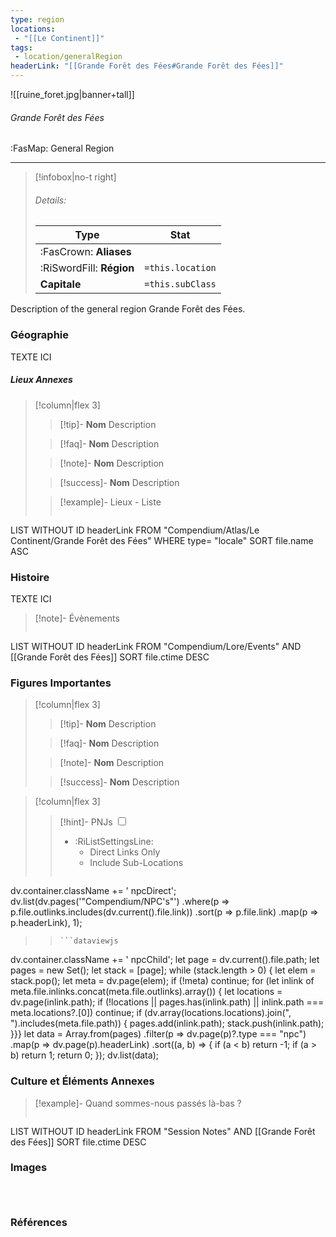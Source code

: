 ```yaml
---
type: region
locations:
 - "[[Le Continent]]"
tags:
 - location/generalRegion
headerLink: "[[Grande Forêt des Fées#Grande Forêt des Fées]]"
---
```


![[ruine_foret.jpg|banner+tall]]
###### Grande Forêt des Fées
<span class="sub2">:FasMap: General Region</span>
___

> [!infobox|no-t right]
> ###### Details:
> | Type | Stat |
> | ---- | ---- |
> | :FasCrown: **Aliases**   |  |
> | :RiSwordFill: **Région** |  `=this.location`|
> | **Capitale** |  `=this.subClass`|

Description of the general region Grande Forêt des Fées.

### Géographie
TEXTE ICI

##### Lieux Annexes
> [!column|flex 3]
>
> > [!tip]- **Nom**
> > Description
>
> > [!faq]- **Nom**
> > Description
>
> > [!note]- **Nom**
> > Description
>
> > [!success]- **Nom**
> > Description
>
>> [!example]- Lieux - Liste
>>```dataview
LIST WITHOUT ID headerLink
FROM "Compendium/Atlas/Le Continent/Grande Forêt des Fées"
WHERE type= "locale"
SORT file.name ASC

### Histoire
TEXTE ICI

> [!note]- Évènements
>```dataview
LIST WITHOUT ID headerLink
FROM "Compendium/Lore/Events" AND [[Grande Forêt des Fées]]
SORT file.ctime DESC

### Figures Importantes
> [!column|flex 3]
>
> > [!tip]- **Nom**
> > Description
>
> > [!faq]- **Nom**
> > Description
>
> > [!note]- **Nom**
> > Description
>
> > [!success]- **Nom**
> > Description

> [!column|flex 3]
> > [!hint]-  PNJs
> > <input type="checkbox" id="npc"/><ul class="sortMenu"><li class="sortIcon">:RiListSettingsLine:<ul class="dropdown npcedit"><li><label for="npc" class="directLabel active">Direct Links Only</label></li><li><label for="npc" class="childLabel">Include Sub-Locations</label></li></ul></li></ul>
> >```dataviewjs
dv.container.className += ' npcDirect';
dv.list(dv.pages('"Compendium/NPC\'s"')
 .where(p => p.file.outlinks.includes(dv.current().file.link))
.sort(p => p.file.link)
.map(p => p.headerLink), 1);
>>```
>>```dataviewjs
dv.container.className += ' npcChild';
let page = dv.current().file.path;
let pages = new Set();
let stack = [page];
while (stack.length > 0) {
let elem = stack.pop();
let meta = dv.page(elem);
if (!meta) continue;
for (let inlink of meta.file.inlinks.concat(meta.file.outlinks).array()) {
let locations = dv.page(inlink.path);
if (!locations || pages.has(inlink.path) || inlink.path === meta.locations?.[0]) continue;
 if (dv.array(locations.locations).join(", ").includes(meta.file.path)) {
 pages.add(inlink.path);
 stack.push(inlink.path);
}}}
let data = Array.from(pages)
.filter(p => dv.page(p)?.type === "npc")
.map(p => dv.page(p).headerLink)
.sort((a, b) => {
if (a < b) return -1;
if (a > b) return 1;
return 0;
});
dv.list(data);


### Culture et Éléments Annexes
> [!example]- Quand sommes-nous passés là-bas ?
>```dataview
LIST WITHOUT ID headerLink
FROM "Session Notes" AND [[Grande Forêt des Fées]]
SORT file.ctime DESC


### Images
```image-layout-masonry-3



```

### Références





